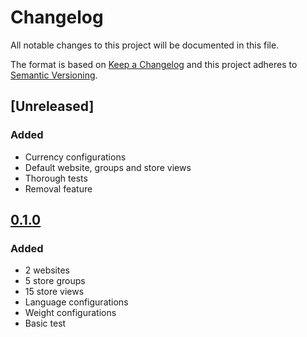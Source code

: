 # Changelog

All notable changes to this project will be documented in this file.

The format is based on [Keep a Changelog](http://keepachangelog.com/) and this project adheres to [Semantic Versioning](http://semver.org/).

## [Unreleased]
### Added
- Currency configurations
- Default website, groups and store views
- Thorough tests
- Removal feature

## [0.1.0]
### Added
- 2 websites
- 5 store groups
- 15 store views
- Language configurations
- Weight configurations
- Basic test

[0.1.0]: https://github.com/shopgate/magento2-website-sample-data/releases/tag/0.1.0
